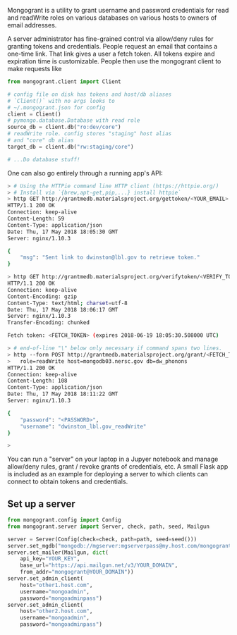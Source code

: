 Mongogrant is a utility to grant username and password
credentials for read and readWrite roles on various databases
on various hosts to owners of email addresses.

A server administrator has fine-grained control via
allow/deny rules for granting tokens and credentials.
People request an email that contains a one-time link. That
link gives a user a fetch token. All tokens expire and
expiration time is customizable. People then use the
mongogrant client to make requests like

```python
from mongogrant.client import Client

# config file on disk has tokens and host/db aliases
# `Client()` with no args looks to
# ~/.mongogrant.json for config
client = Client()
# pymongo.database.Database with read role
source_db = client.db("ro:dev/core")
# readWrite role. config stores "staging" host alias
# and "core" db alias
target_db = client.db("rw:staging/core")

# ...Do database stuff!
```

One can also go entirely through a running app's API:

```bash
> # Using the HTTPie command line HTTP client (https://httpie.org/)
> # Install via `{brew,apt-get,pip,...} install httpie`
> http GET http://grantmedb.materialsproject.org/gettoken/<YOUR_EMAIL>
HTTP/1.1 200 OK
Connection: keep-alive
Content-Length: 59
Content-Type: application/json
Date: Thu, 17 May 2018 18:05:30 GMT
Server: nginx/1.10.3

{
    "msg": "Sent link to dwinston@lbl.gov to retrieve token."
}

> http GET http://grantmedb.materialsproject.org/verifytoken/<VERIFY_TOKEN>
HTTP/1.1 200 OK
Connection: keep-alive
Content-Encoding: gzip
Content-Type: text/html; charset=utf-8
Date: Thu, 17 May 2018 18:06:17 GMT
Server: nginx/1.10.3
Transfer-Encoding: chunked

Fetch token: <FETCH_TOKEN> (expires 2018-06-19 18:05:30.508000 UTC)

> # end-of-line "\" below only necessary if command spans two lines.
> http --form POST http://grantmedb.materialsproject.org/grant/<FETCH_TOKEN> \
>   role=readWrite host=mongodb03.nersc.gov db=dw_phonons
HTTP/1.1 200 OK
Connection: keep-alive
Content-Length: 108
Content-Type: application/json
Date: Thu, 17 May 2018 18:11:22 GMT
Server: nginx/1.10.3

{
    "password": "<PASSWORD>",
    "username": "dwinston_lbl.gov_readWrite"
}

>
```

You can run a "server" on your laptop in a Jupyer notebook
and manage allow/deny rules, grant / revoke grants of
credentials, etc. A small Flask app
is included as an example for deploying a server to which
clients can connect to obtain tokens and credentials. 

## Set up a server

```python
from mongogrant.config import Config
from mongogrant.server import Server, check, path, seed, Mailgun

server = Server(Config(check=check, path=path, seed=seed()))
server.set_mgdb("mongodb://mgserver:mgserverpass@my.host.com/mongogrant")
server.set_mailer(Mailgun, dict(
    api_key="YOUR_KEY",
    base_url="https://api.mailgun.net/v3/YOUR_DOMAIN",
    from_addr="mongogrant@YOUR_DOMAIN"))
server.set_admin_client(
    host="other1.host.com",
    username="mongoadmin",
    password="mongoadminpass")
server.set_admin_client(
    host="other2.host.com",
    username="mongoadmin",
    password="mongoadminpass")
```

